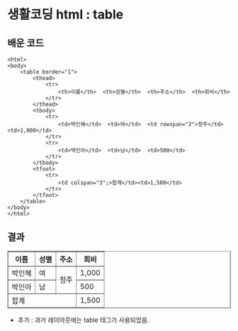 # 생활코딩 html : table    

## 배운 코드
    <html>
    <body>
        <table border="1">
            <thead>
                <tr>
                    <th>이름</th>  <th>성별</th>  <th>주소</th>  <th>회비</th>
                </tr>
            </thead>
            <tbody>
                <tr>
                    <td>박인혜</td>  <td>여</td>  <td rowspan="2">청주</td>  <td>1,000</td>
                </tr>
                <tr>
                    <td>박인아</td>  <td>남</td>  <td>500</td>
                </tr>
            </tbody>
            <tfoot>
                <tr>
                    <td colspan="3";>합계</td><td>1,500</td>
                </tr>
            </tfoot>
        </table>
    </body>
    </html>    

## 결과
<html>
<body>
    <table border="1">
        <thead>
            <tr>
                <th>이름</th>  <th>성별</th>  <th>주소</th>  <th>회비</th>
            </tr>
        </thead>
        <tbody>
            <tr>
                <td>박인혜</td>  <td>여</td>  <td rowspan="2">청주</td>  <td>1,000</td>
            </tr>
            <tr>
                <td>박인아</td>  <td>남</td>  <td>500</td>
            </tr>
        </tbody>
        <tfoot>
            <tr>
                <td colspan="3";>합계</td><td>1,500</td>
            </tr>
        </tfoot>
    </table>
</body>
</html>

- 추가 : 과거 레이아웃에는 table 태그가 사용되었음.
